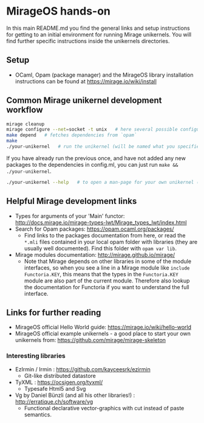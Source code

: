 # MirageOS hands-on

In this main README.md you find the general links and setup instructions
for getting to an initial environment for running Mirage unikernels.
You will find further specific instructions inside the unikernels directories.

## Setup
* OCaml, Opam (package manager) and the MirageOS library installation instructions
  can be found at https://mirage.io/wiki/install 

## Common Mirage unikernel development workflow
```bash
mirage cleanup
mirage configure --net=socket -t unix   # here several possible configuration-options exist
make depend   # fetches dependencies from `opam`
make
./your-unikernel   # run the unikernel (will be named what you specified in config.ml)
```
If you have already run the previous once, and have not added any new packages to the
dependencies in config.ml, you can just run `make && ./your-unikernel`.

```bash
./your-unikernel --help   # to open a man-page for your own unikernel (:
```

## Helpful Mirage development links
* Types for arguments of your 'Main' functor: http://docs.mirage.io/mirage-types-lwt/Mirage_types_lwt/index.html
* Search for Opam packages: https://opam.ocaml.org/packages/
  * Find links to the packages documentation from here, or read the `*.mli` files
    contained in your local opam folder with libraries (they are usually well documented).
    Find this folder with `opam var lib`.
* Mirage modules documentation: http://mirage.github.io/mirage/
  * Note that Mirage depends on other libraries in some of the module interfaces,
    so when you see 
    a line in a Mirage module like `include Functoria.KEY`, this means that
    the types in the `Functoria.KEY` module are also part of the current module.
    Therefore also lookup the documentation for Functoria if you want to understand
    the full interface.

## Links for further reading

* MirageOS official Hello World guide: https://mirage.io/wiki/hello-world
* MirageOS official example unikernels - a good place to start your own
  unikernels from:
  https://github.com/mirage/mirage-skeleton 

### Interesting libraries

* EzIrmin / Irmin : https://github.com/kayceesrk/ezirmin
  * Git-like distributed datastore
* TyXML : https://ocsigen.org/tyxml/
  * Typesafe Html5 and Svg
* Vg by Daniel Bünzli (and all his other libraries!) : http://erratique.ch/software/vg
  * Functional declarative vector-graphics with cut instead of paste semantics.


